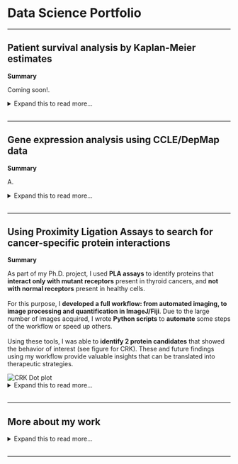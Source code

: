 <h1 class="center-text"> Data Science Portfolio </h1> 
<hr>

<h2 class="center-text"> Patient survival analysis by Kaplan-Meier estimates </h2>

<div class="two-columns">
  <div class="left-column-50">
    <p><strong> Summary </strong></p>
    <p class="justify-text"> Coming soon!. </p>
  </div>   
  <div class="right-column-50">
    <!--<img src="Images_GIFs_Videos/Streamlit_Projects_003.gif" alt="Streamlit Projects GIF" />-->
  </div>
</div>
<details><summary markdown="span"> Expand this to read more...</summary>
  <p><strong> Context </strong></p>
  <p> A </p>
  <div class="two-columns">
      <div class="left-column-50">
          <p class="justify-text"><strong> Problems </strong></p>
          <ul> 
              <li class="justify-text">A. </li>
              <li class="justify-text">B. </li>
              <li class="justify-text">C. </li>
              <li class="justify-text">D. </li>
              <li class="justify-text">E. </li>
              <li class="justify-text">F. </li>
          </ul>
      </div>
      <div class="right-column-50">
          <p class="justify-text"><strong> Solutions </strong></p>
          <ul> 
              <li class="justify-text">A. </li>
              <li class="justify-text">B. </li>
              <li class="justify-text">C. </li>
              <li class="justify-text">D. </li>
              <li class="justify-text">E. </li>
          </ul>
      </div>
  </div>
  <p><strong> Check the Streamlit tool I made here: <a href="https://github.com/EdRey05/Streamlit_projects/tree/main/003_KM_plotter">Demo_KM_plotter</a></strong></p>
</details>
<br>
<hr>

<h2 class="center-text"> Gene expression analysis using CCLE/DepMap data </h2>

<div class="two-columns">
  <div class="left-column-50">
    <p><strong> Summary </strong></p>
    <p class="justify-text"> A. </p>
  </div>
  <div class="right-column-50">
    <!--<img src="Images_GIFs_Videos/Streamlit_Projects_001.gif" alt="Streamlit Projects GIF" />-->
  </div>
</div>
<details><summary markdown="span"> Expand this to read more...</summary>
  <p><strong> Context </strong></p>
  <p> A </p>
  <div class="two-columns">
      <div class="left-column-50">
          <p class="justify-text"><strong> Problems </strong></p>
          <ul> 
              <li class="justify-text">A. </li>
              <li class="justify-text">B. </li>
              <li class="justify-text">C. </li>
              <li class="justify-text">D. </li>
              <li class="justify-text">E. </li>
              <li class="justify-text">F. </li>
          </ul>
      </div>
      <div class="right-column-50">
          <p class="justify-text"><strong> Solutions </strong></p>
          <ul> 
              <li class="justify-text">A. </li>
              <li class="justify-text">B. </li>
              <li class="justify-text">C. </li>
              <li class="justify-text">D. </li>
              <li class="justify-text">E. </li>
          </ul>
      </div>
  </div>
  <p><strong> Check the Streamlit tool I made here: <a href="https://github.com/EdRey05/Streamlit_projects/tree/main/001_RNA_expression_DepMap">Demo_RNA_DepMap</a></strong></p>
</details>
<br>
<hr>

<h2> Using Proximity Ligation Assays to search for cancer-specific protein interactions</h2>

<div class="two-columns">
  <div class="left-column-50">
    <p><strong> Summary </strong></p>
    <p class="justify-text"> As part of my Ph.D. project, I used <strong>PLA assays</strong> to identify proteins that <strong>
                            interact only with mutant receptors</strong> present in thyroid cancers, and <strong>not with normal 
                            receptors</strong> present in healthy cells. <br><br>
                            For this purpose, I <strong>developed a full workflow: from automated imaging, to image processing and 
                            quantification in ImageJ/Fiji</strong>. Due to the large number of images acquired, I wrote <strong>Python 
                            scripts</strong> to <strong>automate</strong> some steps of the workflow or speed up others. <br><br>
                            Using these tools, I was able to <strong>identify 2 protein candidates</strong> that showed the behavior 
                            of interest (see figure for CRK). These and future findings using my workflow provide valuable insights
                            that can be translated into therapeutic strategies.
    </p> 
  </div>
  <div class="right-column-50">
    <img src="https://github.com/EdRey05/EdRey05.github.io/assets/62916582/8fad7857-27a1-4ee4-a980-3bce32a09ece" alt="CRK Dot plot" />
  </div>
</div>
<details><summary markdown="span"> Expand this to read more...</summary>
  <p><strong> Context </strong></p>
  <p> Based on research and information provided by collaborators who perform PLA experiments, I carried out several <strong>small-scale 
      tests</strong>. However, I found out that due to our conditions (antibodies, cell lines, treatments), there was noticeable 
      <strong>variability and background signal</strong> such that larger sample sizes would be required (first I tested <50 images of 
      individual cells). In addition, I observed that confocal resolution was not essential to ensure good results and thus evaluated other 
      options. Finally, I decided to use the <strong>EVOS M7000</strong> imager (Thermo Fisher) which has automated imaging capabilities and 
      decent resolution of PLA objects at 40x magnification. <br><br>
  </p>
  <div class="two-columns">
    <div class="left-column-35">
      <p class="justify-text"> Here I illustrate the workflow I generated (→), including the extra steps required due to the <strong>large 
                              number of images</strong> that I acquired with the EVOS imager. However, that brought <strong>complications
                              </strong> since my lab used to -mostly- do <strong>manual experiment analysis</strong>, which was very time
                              consuming. Thus, I developed <strong>data-solutions</strong> for as many stages as I could (<strong>all with 
                              an * symbol before their name</strong>).
      </p>
    </div>
    <div class="right-column-65">
      <img src="https://github.com/EdRey05/EdRey05.github.io/assets/62916582/ee907c8f-75e0-4f09-a900-e9a57339c5b1" alt="PLA Workflow" />
    </div>
  </div>
  <div class="two-columns">
      <div class="left-column-50">
          <p class="justify-text"><strong> Problems </strong></p>
          <ul> 
              <li class="justify-text">The imager saved the raw images as <strong>single-channel, single-slice</strong> images instead of 
                                      hyperstacks. This provided 12 images instead of 1. </li>
              <li class="justify-text">I acquired <strong>300+ hyperstacks/fields of view (FOVs)</strong>, which was too many for manual
                                      review. </li>
              <li class="justify-text">All FOVs requied <strong>pre-processing</strong> before quantification (<strong>Z-projection and 
                                      background subtraction</strong>). </li>
              <li class="justify-text">We needed to <strong>manually draw and save two .roi files</strong> for each cell to be quantified 
                                      (100-500 per experimental group). </li>
              <li class="justify-text">For the quantification, each big FOV required to be split, the <strong>PLA channel to be isolated 
                                      and thresholded</strong>. Here, different pre-set methods are offered within ImageJ/Fiji, but produce
                                      different results depending on the input images and features. </li>
              <li class="justify-text">The quantification <strong>results needed to be reviewed</strong> to evaluate whether the thresholding
                                      and object detection parameters were appropriate. These sometimes needed to be slightly adjusted 
                                      for each experiment to produce the best results. </li>
          </ul>
      </div>
      <div class="right-column-50">
          <p class="justify-text"><strong> Solutions </strong></p>
          <ul> 
              <li class="justify-text">I wrote a <strong>script to merge output images to hyperstacks</strong> in ImageJ/Fiji by analyzing the 
                                      output image file name which contained cues about the FOV, slice, and channel numbers. </li>
              <li class="justify-text">I wrote a <strong>script for grid stitching</strong> in ImageJ/Fiji, to produce 10 big FOVs per 
                                      experimental group. This was much more manageable and still easy to manually navigate and review. </li>
              <li class="justify-text">I wrote a <strong>script for pre-processing</strong> in ImageJ/Fiji, to Z-project and apply background 
                                       subtraction. </li>
              <li class="justify-text">Due to time constraints, I could not implement a solution to identify the cells/areas of interest and
                                      draw the contours for the .roi files. However, I wrote <strong>3 scripts to save and handle the areas
                                      </strong> in ImageJ/Fiji, which significantly speeded up the process. </li>
              <li class="justify-text">I wrote a <strong>script for quantification</strong> in ImageJ/Fiji that allows the user to select the
                                      thresholding method to use (methods panel and/or Find Maxima plug-in). Also, the user can enter the 
                                      parameters for PLA object detection (size, circularity). </li>
              <li class="justify-text">I made a <strong>Streamlit data app to summarize quantification outputs</strong>. The app automates the 
                                      generation of Power Point presentations with images and object count results. </li>
          </ul>
      </div>
  </div>
  <div class="two-columns">
      <div class="left-column-50">
          <p class="justify-text"><strong> Results </strong></p>
            <ol> 
              <li>I consolidated my merge, stitch, and pre-process scripts into a single script that takes few initial parameters and automates
                  these steps by chaining their inputs and outputs (<strong><a href="https://github.com/EdRey05/Resources_for_Mulligan_Lab/blob/main/Tools%20for%20students/Eduardo%20Reyes/04-Image_Processing_SYTTMZ_automated_PLA.py">See script</a></strong>). </li>
              <li>Approximately <strong>10,000 images</strong> of individual cells were analyzed (<strong>6 different interactions, 7 
                  experimental groups each</strong>). </li>
              <li>This box plot (→) has the <strong>same data as the dot plot above</strong>, but shows the statistical analysis results and 
                  the dotted line is the additional threshold I used in my experiments (20 normalized puncta per cell) to consider a real 
                  interaction result given the background signal. In all groups, images of 140-270 individual cells were quantified. </li->
              <li><strong>More data/results can't be shared at the moment</strong>. The other protein candidates identified through these 
                  experiments will be published in the next few years, as they are part of ongoing projects. Most of my PLA experiments were 
                  done in 2022 and I was able to publish them all before I graduated in Sept 2023. </li>
            </ol>
      </div>
      <div class="right-column-50">
          <img src="https://github.com/EdRey05/EdRey05.github.io/assets/62916582/25da16e5-a2da-4682-a921-7ad4680f17e9" alt="CRK Box plot" />
      </div>
  </div>
  <p><strong> Check the Github page showcasing some of the scripts mentioned here: <a href="https://edrey05.github.io/Resources_for_Mulligan_Lab/">PLA ImageJ scripts</a></strong></p>
  <p><strong> Check the Streamlit data app I made here: <a href="https://github.com/EdRey05/Streamlit_projects/tree/main/002_Automated_PPTX_PLA">Demo_PLA_PPTX</a></strong></p>
</details>
<br>
<hr>

<h2> More about my work </h2>

<details><summary markdown="span"> Expand this to read more...</summary>
  <br>
  <div class="two-columns">
    <div class="left-column-35">
      <p><strong> Check my other Github pages </strong></p>
      <ul>
        <li> <strong><a href="https://edrey05.github.io/Resources_for_Mulligan_Lab/">Tools generated during my PhD</a></strong> </li>
        <li> <strong><a href="https://edrey05.github.io/Streamlit_projects/">Streamlit projects</a></strong> </li>
      </ul>
    </div>
    <div class="right-column-65">
      <p><strong> My Github Stats: </strong></p>
      <p><img src="https://github-readme-stats.vercel.app/api/top-langs/?username=EdRey05&theme=dark&hide_border=false&include_all_commits=false&count_private=false&layout=compact" alt="Top Languages">
      <img src="https://github-readme-streak-stats.herokuapp.com/?user=EdRey05&theme=dark&hide_border=false" alt="GitHub Streak Stats"></p>
    </div>
  </div>
</details>
<br>
<hr>

